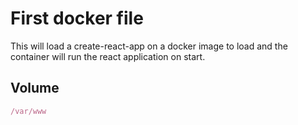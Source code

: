 # First docker file 
This will load a create-react-app on a docker image to load and the container will run the react application on start.

## Volume
```javaScript
/var/www
```